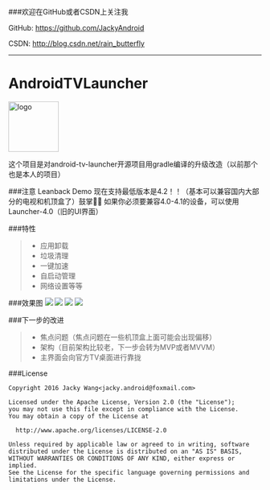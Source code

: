 ###欢迎在GitHub或者CSDN上关注我

GitHub: https://github.com/JackyAndroid

CSDN: http://blog.csdn.net/rain_butterfly

---
# AndroidTVLauncher

<img src="https://github.com/JackyAndroid/AndroidTVLauncher/blob/master/launcher-4.2/src/main/res/drawable-xhdpi/ic_launcher.png" width = "100" height = "100" alt="logo" align=center />

这个项目是对android-tv-launcher开源项目用gradle编译的升级改造（以前那个也是本人的项目）

###注意
Leanback Demo 现在支持最低版本是4.2！！（基本可以兼容国内大部分的电视和机顶盒了）鼓掌👏👏
如果你必须要兼容4.0-4.1的设备，可以使用Launcher-4.0（旧的UI界面）

###特性
> * 应用卸载
> * 垃圾清理
> * 一键加速
> * 自启动管理
> * 网络设置等等

###效果图
![](https://github.com/JackyAndroid/AndroidTVLauncher/blob/master/screenshots/social_share_2016-06-04-18-45-13.png)
![](https://github.com/JackyAndroid/AndroidTVLauncher/blob/master/screenshots/social_share_2016-06-04-18-45-34.png)
![](https://github.com/JackyAndroid/AndroidTVLauncher/blob/master/screenshots/social_share_2016-06-04-18-45-43.png)
![](https://github.com/JackyAndroid/AndroidTVLauncher/blob/master/screenshots/social_share_2016-06-04-18-46-02.png)

###下一步的改进
> * 焦点问题（焦点问题在一些机顶盒上面可能会出现偏移）
> * 架构（目前架构比较老，下一步会转为MVP或者MVVM）
> * 主界面会向官方TV桌面进行靠拢

###License

    Copyright 2016 Jacky Wang<jacky.android@foxmail.com>

    Licensed under the Apache License, Version 2.0 (the "License");
    you may not use this file except in compliance with the License.
    You may obtain a copy of the License at

      http://www.apache.org/licenses/LICENSE-2.0

    Unless required by applicable law or agreed to in writing, software
    distributed under the License is distributed on an "AS IS" BASIS,
    WITHOUT WARRANTIES OR CONDITIONS OF ANY KIND, either express or implied.
    See the License for the specific language governing permissions and
    limitations under the License.
